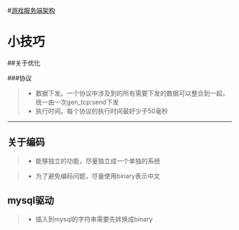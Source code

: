 #[游戏服务端架构](https://github.com/yujian1018/m_game/blob/master/game/README.md)

# 小技巧

##关于优化

###协议

> * 数据下发。一个协议中涉及到的所有需要下发的数据可以整合到一起，统一由一次gen_tcp:send下发
> * 执行时间。每个协议的执行时间最好少于50毫秒



------


## 关于编码

> * 能够独立的功能，尽量独立成一个单独的系统

> * 为了避免编码问题，尽量使用binary表示中文


## mysql驱动

> * 插入到mysql的字符串需要先转换成binary
